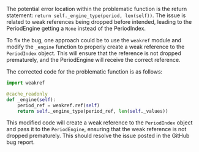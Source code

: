 The potential error location within the problematic function is the return statement: `return self._engine_type(period, len(self))`. The issue is related to weak references being dropped before intended, leading to the PeriodEngine getting a `None` instead of the PeriodIndex.

To fix the bug, one approach could be to use the `weakref` module and modify the `_engine` function to properly create a weak reference to the `PeriodIndex` object. This will ensure that the reference is not dropped prematurely, and the PeriodEngine will receive the correct reference.

The corrected code for the problematic function is as follows:

```python
import weakref

@cache_readonly
def _engine(self):
    period_ref = weakref.ref(self)
    return self._engine_type(period_ref, len(self._values))
```

This modified code will create a weak reference to the `PeriodIndex` object and pass it to the `PeriodEngine`, ensuring that the weak reference is not dropped prematurely. This should resolve the issue posted in the GitHub bug report.